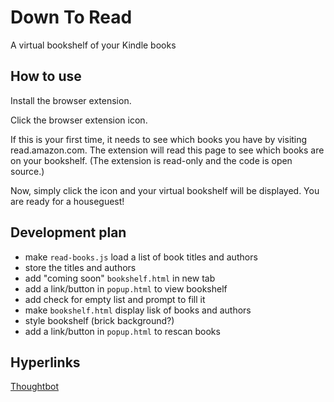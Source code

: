 # Down To Read
A virtual bookshelf of your Kindle books

## How to use

Install the browser extension.

Click the browser extension icon.

If this is your first time, it needs to see which books you have by visiting
read.amazon.com. The extension will read this page to see which books are on
your bookshelf. (The extension is read-only and the code is open source.)

Now, simply click the icon and your virtual bookshelf will be displayed. You
are ready for a houseguest!

## Development plan

- make `read-books.js` load a list of book titles and authors
- store the titles and authors
- add "coming soon" `bookshelf.html` in new tab
- add a link/button in `popup.html` to view bookshelf
- add check for empty list and prompt to fill it
- make `bookshelf.html` display lisk of books and authors
- style bookshelf (brick background?)
- add a link/button in `popup.html` to rescan books

## Hyperlinks

[Thoughtbot](https://thoughtbot.com/blog/how-to-make-a-chrome-extension)

